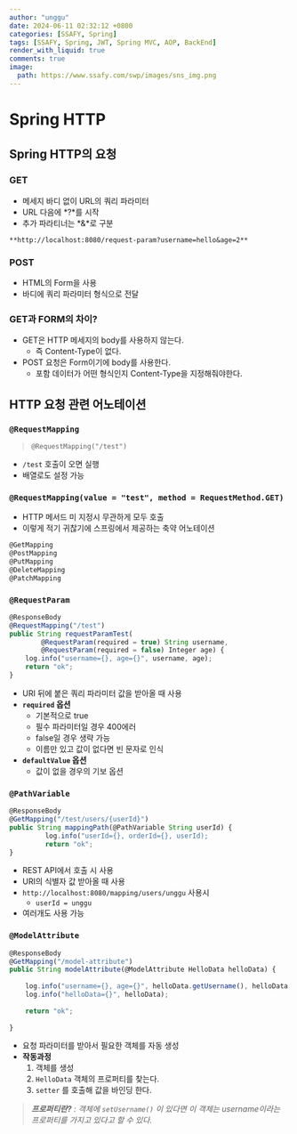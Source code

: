 ```yaml
---
author: "unggu"
date: 2024-06-11 02:32:12 +0800
categories: [SSAFY, Spring]
tags: [SSAFY, Spring, JWT, Spring MVC, AOP, BackEnd]
render_with_liquid: true
comments: true
image:
  path: https://www.ssafy.com/swp/images/sns_img.png
---
```

# Spring HTTP

## Spring HTTP의 요청

### GET

- 메세지 바디 없이 URL의 쿼리 파라미터
- URL 다음에 *?*를 시작
- 추가 파라티너는 *&*로 구분

`**http://localhost:8080/request-param?username=hello&age=2**`

### POST

- HTML의 Form을 사용
- 바디에 쿼리 파라미터 형식으로 전달

### GET과 FORM의 차이?

- GET은 HTTP 메세지의 body를 사용하지 않는다.
    - 즉 Content-Type이 없다.
- POST 요청은 Form이기에 body를 사용한다.
    - 포함 데이터가 어떤 형식인지 Content-Type을 지정해줘야한다.

## HTTP 요청 관련 어노테이션

### `@RequestMapping`

> `@RequestMapping("/test")`
> 
- `/test` 호출이 오면 실행
- 배열로도 설정 가능

### `@RequestMapping(value = "test", method = RequestMethod.GET)`

- HTTP 메서드 미 지정시 무관하게 모두 호출
- 이렇게 적기 귀찮기에 스프링에서 제공하는 축약 어노테이션

```jsx
@GetMapping
@PostMapping
@PutMapping
@DeleteMapping
@PatchMapping
```

### `@RequestParam`

```jsx
@ResponseBody
@RequestMapping("/test")
public String requestParamTest(
        @RequestParam(required = true) String username,
        @RequestParam(required = false) Integer age) {
    log.info("username={}, age={}", username, age);
    return "ok";
}
```

- URI 뒤에 붙은 쿼리 파라미터 값을 받아올 때 사용
- **`required` 옵션**
    - 기본적으로 true
    - 필수 파라미터일 경우 400에러
    - false일 경우 생략 가능
    - 이름만 있고 값이 없다면 빈 문자로 인식
- **`defaultValue` 옵션**
    - 값이 없을 경우의 기보 옵션

### `@PathVariable`

```jsx
@ResponseBody
@GetMapping("/test/users/{userId}")
public String mappingPath(@PathVariable String userId) {
		 log.info("userId={}, orderId={}, userId);
		 return "ok";
}
```

- REST API에서 호출 시 사용
- URI의 식별자 값 받아올 때 사용
- `http://localhost:8080/mapping/users/unggu`  사용시
    - `userId = unggu`
- 여러개도 사용 가능

### `@ModelAttribute`

```jsx
@ResponseBody
@GetMapping("/model-attribute")
public String modelAttribute(@ModelAttribute HelloData helloData) {
    
    log.info("username={}, age={}", helloData.getUsername(), helloData.getAge());
    log.info("helloData={}", helloData);
 
    return "ok";
 
}
```

- 요청 파라미터를 받아서 필요한 객체를 자동 생성
- **작동과정**
    1. 객체를 생성
    2. `HelloData` 객체의 프로퍼티를 찾는다.
    3. `setter` 를 호출해 값을 바인딩 한다.

  

> ***프로퍼티란?** : 객체에 `setUsername()` 이 있다면 이 객체는 username이라는 프로퍼티를 가지고 있다고 할 수 있다.*
>